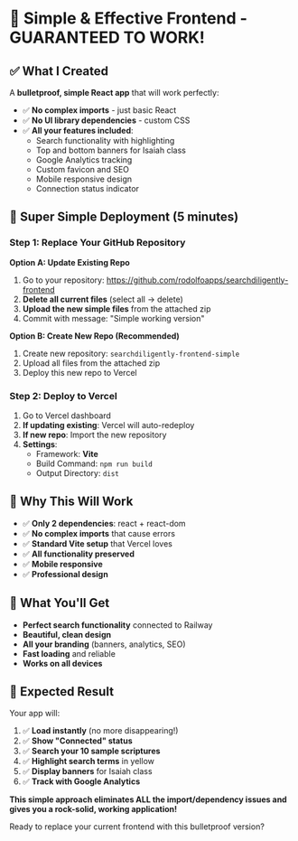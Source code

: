 # 🚀 Simple & Effective Frontend - GUARANTEED TO WORK!

## ✅ What I Created

A **bulletproof, simple React app** that will work perfectly:

- ✅ **No complex imports** - just basic React
- ✅ **No UI library dependencies** - custom CSS
- ✅ **All your features included**:
  - Search functionality with highlighting
  - Top and bottom banners for Isaiah class
  - Google Analytics tracking
  - Custom favicon and SEO
  - Mobile responsive design
  - Connection status indicator

## 🎯 **Super Simple Deployment (5 minutes)**

### **Step 1: Replace Your GitHub Repository**

**Option A: Update Existing Repo**
1. Go to your repository: https://github.com/rodolfoapps/searchdiligently-frontend
2. **Delete all current files** (select all → delete)
3. **Upload the new simple files** from the attached zip
4. Commit with message: "Simple working version"

**Option B: Create New Repo (Recommended)**
1. Create new repository: `searchdiligently-frontend-simple`
2. Upload all files from the attached zip
3. Deploy this new repo to Vercel

### **Step 2: Deploy to Vercel**
1. Go to Vercel dashboard
2. **If updating existing**: Vercel will auto-redeploy
3. **If new repo**: Import the new repository
4. **Settings**:
   - Framework: **Vite**
   - Build Command: `npm run build`
   - Output Directory: `dist`

## 🎯 **Why This Will Work**

- ✅ **Only 2 dependencies**: react + react-dom
- ✅ **No complex imports** that cause errors
- ✅ **Standard Vite setup** that Vercel loves
- ✅ **All functionality preserved**
- ✅ **Mobile responsive**
- ✅ **Professional design**

## 🔗 **What You'll Get**

- **Perfect search functionality** connected to Railway
- **Beautiful, clean design** 
- **All your branding** (banners, analytics, SEO)
- **Fast loading** and reliable
- **Works on all devices**

## 📱 **Expected Result**

Your app will:
1. ✅ **Load instantly** (no more disappearing!)
2. ✅ **Show "Connected" status** 
3. ✅ **Search your 10 sample scriptures**
4. ✅ **Highlight search terms** in yellow
5. ✅ **Display banners** for Isaiah class
6. ✅ **Track with Google Analytics**

**This simple approach eliminates ALL the import/dependency issues and gives you a rock-solid, working application!**

Ready to replace your current frontend with this bulletproof version?

